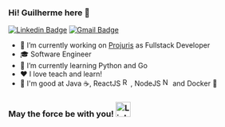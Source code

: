 ### Hi! Guilherme here 👋

[![Linkedin Badge](https://img.shields.io/badge/-LinkedIn-blue?style=flat-square&logo=Linkedin&logoColor=white)](https://www.linkedin.com/in/guilherme-adesouza/)
[![Gmail Badge](https://img.shields.io/badge/-Gmail-c14438?style=flat-square&logo=Gmail&logoColor=white)](mailto:guilherme.souza2@universo.univates.br)

- 🔭 I’m currently working on [Projuris](https://www.projuris.com.br/) as Fullstack Developer
- :mortar_board: Software Engineer 
- 🌱 I’m currently learning Python and Go
- :heart: I love teach and learn!
- :muscle: I'm good at Java :coffee:, ReactJS <img alt="ReactJS Logo" src="https://reactjs.org/favicon.ico" height="16">, NodeJS <img alt="NodeJS Logo" src="https://nodejs.org/favicon.ico" height="16"> and Docker :whale:

### May the force be with you! <img alt="Lightsaber" width="30" src="https://emojis.slackmojis.com/emojis/images/1482947228/1532/lightsaber.png?1482947228"/>
